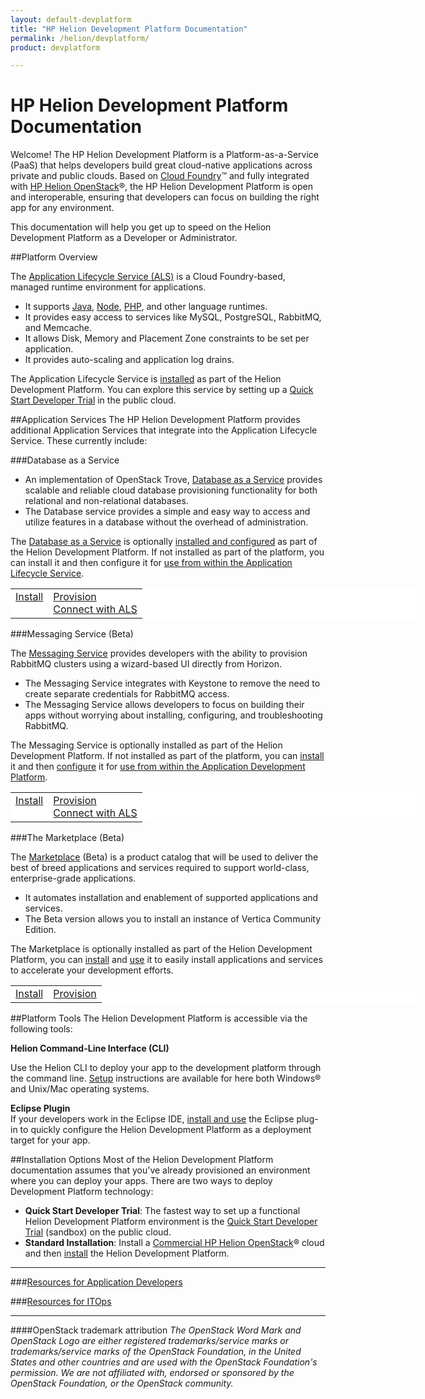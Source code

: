 ```yaml
---
layout: default-devplatform
title: "HP Helion Development Platform Documentation"
permalink: /helion/devplatform/
product: devplatform

---
```

<!--PUBLISHED-->

# HP Helion Development Platform Documentation

Welcome! The HP Helion Development Platform is a Platform-as-a-Service (PaaS) that helps developers build great cloud-native applications across private and public clouds.  Based on [Cloud Foundry](http://cloudfoundry.org/index.html)&trade; and fully integrated with [HP Helion OpenStack](/helion/openstack/)&reg;, the HP Helion Development Platform is open and interoperable, ensuring that developers can focus on building the right app for any environment.

This documentation will help you get up to speed on the  Helion Development Platform as a Developer or Administrator.

##Platform Overview

The [Application Lifecycle Service (ALS)](/als/v1/) is a Cloud Foundry-based, managed runtime environment for applications. 

- It supports [Java](/helion/devplatform/appdev/#java), [Node](/helion/devplatform/appdev/#node), [PHP](/helion/devplatform/appdev/#PHP), and other language runtimes.
- It provides easy access to services like MySQL, PostgreSQL, RabbitMQ, and Memcache.
- It allows Disk, Memory and Placement Zone constraints to be set per application.
- It provides auto-scaling and application log drains.
 
The Application Lifecycle Service is [installed](/helion/devplatform/install/) as part of the Helion Development Platform. You can explore this service by setting up a [Quick Start Developer Trial](/helion/devplatform/ALS-developer-trial-quick-start/) in the public cloud.

##Application Services
The HP Helion Development Platform provides additional Application Services that integrate into the Application Lifecycle Service. These currently include:

###Database as a Service 

- An implementation of OpenStack Trove, [Database as a Service](/helion/devplatform/createdatabase/) provides scalable and reliable cloud database provisioning functionality for both relational and non-relational databases.  
- The Database service provides a simple and easy way to access and utilize features in a database without the overhead of administration.  

The [Database as a Service](/helion/devplatform/connectdatabase/) is optionally [installed and configured](/helion/devplatform/install/#install-database) as part of the Helion Development Platform. If not installed as part of the platform, you can install it and then configure it for [use from within the Application Lifecycle Service](/helion/devplatform/connectdatabase/).

<table style="vertical-align: top; width: 650px; background-color: white; border: 0px;">
<tr style="border: 0px;vertical-align: top;"><td style="border: 0px;"><a href="install/#install-database">Install</a><br></td><td style="border: 0px; align: right;"><a href="createdatabase">Provision</a><br><a href="connectdatabase">Connect with ALS</a></td></tr>
</table>
###Messaging Service (Beta)

The [Messaging Service](/helion/devplatform/messageservice/)  provides developers with the ability to provision RabbitMQ clusters using a wizard-based UI directly from Horizon.

- The Messaging Service integrates with Keystone to remove the need to create separate credentials for RabbitMQ access. 
- The Messaging Service allows developers to focus on building their apps without worrying about installing, configuring, and troubleshooting RabbitMQ.

The Messaging Service is optionally installed as part of the Helion Development Platform. If not installed as part of the platform, you can [install](/helion/devplatform/install/#messaging) it and then [configure](/helion/devplatform/messageservice/) it for [use from within the Application Development Platform](/helion/devplatform/msgaas/als).

<table style="vertical-align: top; width: 650px; background-color: white; border: 0px;">
<tr style="border: 0px;vertical-align: top;"><td style="border: 0px;"><a href="install/#install-messaging">Install</a><br></td><td style="border: 0px; align: right;"><a href="messageservice">Provision</a><br><a href="msgaas/als">Connect with ALS</a></td></tr>
</table>

###The Marketplace (Beta)

The [Marketplace](/helion/devplatform/marketplace/) (Beta) is a product catalog that will be used to deliver the best of breed applications and services required to support world-class, enterprise-grade applications.

- It automates installation and enablement of supported applications and services.
- The Beta version allows you to install an instance of Vertica Community Edition.

The Marketplace is optionally installed as part of the Helion Development Platform, you can [install](/helion/devplatform/install/#install-marketplace) and [use](/helion/devplatform/marketplace/) it to easily install applications and services to accelerate your development efforts.

<table style="vertical-align: top; width: 650px; background-color: white; border: 0px;">
<tr style="border: 0px;vertical-align: top;"><td style="border: 0px;"><a href="install/#install-marketplace">Install</a><br></td><td style="border: 0px; align: right;"><a href="marketplace">Provision</a></td></tr>
</table>

##Platform Tools
The Helion Development Platform is accessible via the following tools: 

**Helion Command-Line Interface (CLI)**<br>

Use the Helion CLI to deploy your app to the development platform through the command line. [Setup](/als/v1/user/client/#helion-client-setup) instructions are available for here both Windows&reg; and Unix/Mac operating systems.

**Eclipse Plugin**<br>
 If your developers work in the Eclipse IDE, [install and use](/helion/devplatform/eclipse/) the Eclipse plug-in to quickly configure the Helion Development Platform as a deployment target for your app. 

##Installation Options
Most of the Helion Development Platform documentation assumes that you've already provisioned an environment where you can deploy your apps. There are two ways to deploy Development Platform technology:
 
- **Quick Start Developer Trial**: The fastest way to set up a functional Helion Development Platform environment is the [Quick Start Developer Trial](/helion/devplatform/ALS-developer-trial-quick-start/) (sandbox) on the public cloud.
- **Standard Installation**: Install a [Commercial HP Helion OpenStack](/helion/openstack/install/overview/)&reg; cloud and then [install](/helion/devplatform/install/) the Helion Development Platform.  

----------
###[Resources for Application Developers](/helion/devplatform/appdev/)
  
###[Resources for ITOps](/helion/devplatform/sysadmin/)
  
<!--### [Resources for OpenStack Integration, Extension, and Service Development](/helion/devplatform/servicedev/) -->

----
####OpenStack trademark attribution
*The OpenStack Word Mark and OpenStack Logo are either registered trademarks/service marks or trademarks/service marks of the OpenStack Foundation, in the United States and other countries and are used with the OpenStack Foundation's permission. We are not affiliated with, endorsed or sponsored by the OpenStack Foundation, or the OpenStack community.*
 
